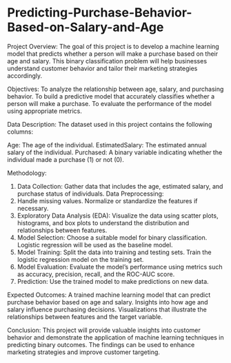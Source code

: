 # Predicting-Purchase-Behavior-Based-on-Salary-and-Age
Project Overview:
The goal of this project is to develop a machine learning model that predicts whether a person will make a purchase based on their age and salary. This binary classification problem will help businesses understand customer behavior and tailor their marketing strategies accordingly.

Objectives:
To analyze the relationship between age, salary, and purchasing behavior.
To build a predictive model that accurately classifies whether a person will make a purchase.
To evaluate the performance of the model using appropriate metrics.

Data Description:
The dataset used in this project contains the following columns:

Age: The age of the individual.
EstimatedSalary: The estimated annual salary of the individual.
Purchased: A binary variable indicating whether the individual made a purchase (1) or not (0).

Methodology:
1. Data Collection: Gather data that includes the age, estimated salary, and purchase status of individuals.
Data Preprocessing:
2. Handle missing values.
Normalize or standardize the features if necessary.
3. Exploratory Data Analysis (EDA):
Visualize the data using scatter plots, histograms, and box plots to understand the distribution and relationships between features.
4. Model Selection:
Choose a suitable model for binary classification. Logistic regression will be used as the baseline model.
5. Model Training:
Split the data into training and testing sets.
Train the logistic regression model on the training set.
6. Model Evaluation:
Evaluate the model’s performance using metrics such as accuracy, precision, recall, and the ROC-AUC score.
7. Prediction:
Use the trained model to make predictions on new data.

Expected Outcomes:
A trained machine learning model that can predict purchase behavior based on age and salary.
Insights into how age and salary influence purchasing decisions.
Visualizations that illustrate the relationships between features and the target variable.

Conclusion:
This project will provide valuable insights into customer behavior and demonstrate the application of machine learning techniques in predicting binary outcomes. The findings can be used to enhance marketing strategies and improve customer targeting.
